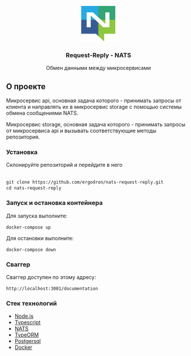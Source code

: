 <br />
<div align="center">
  <img src="logo.png" alt="Logo" width="100" height="100">

  <h3 align="center">Request-Reply - NATS</h3>

  <p align="center">
    	Обмен данными между микросервисами
    <br />
  </p>
</div>

## О проекте

Микросервис api, основная задача которого - принимать запросы от клиента и направлять их в микросервис storage с помощью системы обмена сообщениями NATS.

Микросервис storage, основная задача которого - принимать запросы от микросервиса api и вызывать соответствующие методы репозитория.

### Установка

Склонируйте репозиторий и перейдите в него

```

git clone https://github.com/ergodron/nats-request-reply.git
cd nats-request-reply

```

### Запуск и остановка контейнера

Для запуска выполните:

```
docker-compose up
```

Для остановки выполните:

```
docker-compose down
```

### Сваггер

Сваггер доступен по этому адресу:

```
http://localhost:3001/documentation
```

### Стек технологий

- [Node.js](https://nodejs.org)
- [Typescript](https://www.typescriptlang.org)
- [NATS](https://nats.io/)
- [TypeORM](https://typeorm.io/)
- [Postgersql](https://www.postgresql.org/)
- [Docker](https://www.docker.com)
